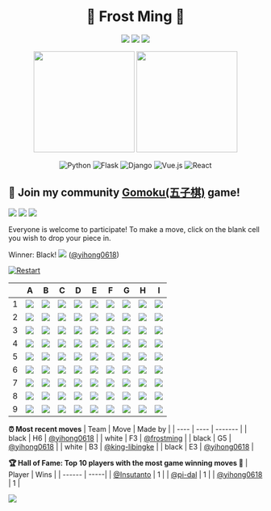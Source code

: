 <h1 align="center">🦄 Frost Ming 🐍</h1>

<div align="center">

[![](https://img.shields.io/badge/telegram-D14836?color=2CA5E0&style=for-the-badge&logo=telegram&logoColor=white)](https://t.me/frostming)
[![](https://img.shields.io/badge/twitter-%231DA1F2.svg?&style=for-the-badge&logo=twitter&logoColor=white)](https://twitter.com/frostming90)
[![](https://img.shields.io/badge/Blog-%23FFA500.svg?&style=for-the-badge&logo=rss&logoColor=white)](https://frostming.com)

</div>

<p align="center">
  <img height="200" src="https://github-readme-stats.vercel.app/api?username=frostming&show_icons=true&theme=dracula&include_all_commits=true" />
  <img height="200" src="https://github-readme-stats.vercel.app/api/top-langs/?username=frostming&theme=dracula&show_icons=true" />
</p>
<div align="center">
  
![Python](https://img.shields.io/badge/-Python-%233776ab?logo=python&style=for-the-badge&logoColor=white)
![Flask](https://img.shields.io/badge/-Flask-%23eeeeee?logo=flask&style=for-the-badge&logoColor=black)
![Django](https://img.shields.io/badge/-Django-%23092E20?logo=django&style=for-the-badge&logoColor=white)
![Vue.js](https://img.shields.io/badge/-Vue.js-%234fc08d?logo=vue.js&style=for-the-badge&logoColor=white)
![React](https://img.shields.io/badge/-React-%2357d8fb?logo=react&style=for-the-badge&logoColor=white)

</div>

## :game_die: Join my community [Gomoku(五子棋)](https://en.wikipedia.org/wiki/Gomoku) game!

<!--START_SECTION:gomoku-->
![](https://img.shields.io/badge/Total%20moves-61-blue)
![](https://img.shields.io/badge/Completed%20games-3-brightgreen)
![](https://img.shields.io/badge/Total%20players-26-orange)

Everyone is welcome to participate! To make a move, click on the blank cell you wish to drop your piece in.



Winner: Black! ![](/assets/black.png) ([@yihong0618](https://github.com/yihong0618))

[![Restart](https://img.shields.io/badge/New%20Game%20-%23E34F26.svg?&style=for-the-badge&logoColor=white)](https://github.com/frostming/frostming/issues/new?title=gomoku%7Cnew&labels=gomoku&body=Just+push+%27Submit+new+issue%27+without+editing+the+title.+The+README+will+be+updated+after+approximately+30+seconds.)



| |A|B|C|D|E|F|G|H|I|
| - | - | - | - | - | - | - | - | - | - |
| 1 | ![](/assets/blank.png) |![](/assets/blank.png) |![](/assets/blank.png) |![](/assets/blank.png) |![](/assets/blank.png) |![](/assets/blank.png) |![](/assets/blank.png) |![](/assets/blank.png) |![](/assets/blank.png) |
| 2 | ![](/assets/blank.png) |![](/assets/white.png) |![](/assets/blank.png) |![](/assets/black.png) |![](/assets/blank.png) |![](/assets/blank.png) |![](/assets/blank.png) |![](/assets/blank.png) |![](/assets/blank.png) |
| 3 | ![](/assets/blank.png) |![](/assets/white.png) |![](/assets/black.png) |![](/assets/black.png) |![](/assets/black.png) |![](/assets/white.png) |![](/assets/blank.png) |![](/assets/blank.png) |![](/assets/blank.png) |
| 4 | ![](/assets/blank.png) |![](/assets/blank.png) |![](/assets/blank.png) |![](/assets/black.png) |![](/assets/white.png) |![](/assets/black.png) |![](/assets/blank.png) |![](/assets/blank.png) |![](/assets/blank.png) |
| 5 | ![](/assets/blank.png) |![](/assets/blank.png) |![](/assets/blank.png) |![](/assets/white.png) |![](/assets/black.png) |![](/assets/white.png) |![](/assets/black.png) |![](/assets/blank.png) |![](/assets/blank.png) |
| 6 | ![](/assets/blank.png) |![](/assets/blank.png) |![](/assets/blank.png) |![](/assets/white.png) |![](/assets/blank.png) |![](/assets/black.png) |![](/assets/white.png) |![](/assets/black.png) |![](/assets/blank.png) |
| 7 | ![](/assets/blank.png) |![](/assets/blank.png) |![](/assets/blank.png) |![](/assets/blank.png) |![](/assets/blank.png) |![](/assets/blank.png) |![](/assets/white.png) |![](/assets/white.png) |![](/assets/blank.png) |
| 8 | ![](/assets/blank.png) |![](/assets/blank.png) |![](/assets/blank.png) |![](/assets/blank.png) |![](/assets/blank.png) |![](/assets/blank.png) |![](/assets/blank.png) |![](/assets/blank.png) |![](/assets/black.png) |
| 9 | ![](/assets/blank.png) |![](/assets/blank.png) |![](/assets/blank.png) |![](/assets/blank.png) |![](/assets/blank.png) |![](/assets/blank.png) |![](/assets/blank.png) |![](/assets/blank.png) |![](/assets/blank.png) |


**:alarm_clock: Most recent moves**
| Team | Move | Made by |
| ---- | ---- | ------- |
| black | H6 | [@yihong0618](https://github.com/yihong0618) |
| white | F3 | [@frostming](https://github.com/frostming) |
| black | G5 | [@yihong0618](https://github.com/yihong0618) |
| white | B3 | [@king-libingke](https://github.com/king-libingke) |
| black | E3 | [@yihong0618](https://github.com/yihong0618) |


**:trophy: Hall of Fame: Top 10 players with the most game winning moves :1st_place_medal:**
| Player | Wins |
| ------ | -----|
| [@Insutanto](https://github.com/Insutanto) | 1 |
| [@pi-dal](https://github.com/pi-dal) | 1 |
| [@yihong0618](https://github.com/yihong0618) | 1 |

<!--END_SECTION:gomoku-->

<a href="https://www.buymeacoffee.com/frostming"><img src="https://img.buymeacoffee.com/button-api/?text=Buy me a coffee&emoji=&slug=frostming&button_colour=b2f0ec&font_colour=000000&font_family=Bree&outline_colour=000000&coffee_colour=FFDD00"></a>
